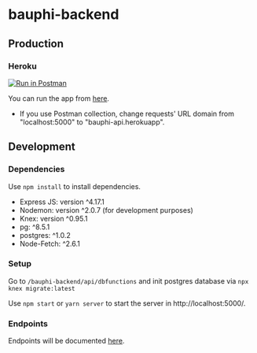 # bauphi-backend

## Production

### Heroku
[![Run in Postman](https://run.pstmn.io/button.svg)](https://www.getpostman.com/collections/a6e1f3576a7e85ac635b)

You can run the app from [here](https://bauphi-api.herokuapp.com/).

- If you use Postman collection, change requests' URL domain from "localhost:5000" to "bauphi-api.herokuapp".

## Development

### Dependencies

Use `npm install` to install dependencies.

- Express JS: version ^4.17.1
- Nodemon: version ^2.0.7 (for development purposes)
- Knex: version ^0.95.1
- pg: ^8.5.1
- postgres: ^1.0.2
- Node-Fetch: ^2.6.1


### Setup
Go to `/bauphi-backend/api/dbfunctions` and init postgres database via `npx knex migrate:latest`

Use `npm start` or `yarn server` to start the server in http://localhost:5000/.

### Endpoints

Endpoints will be documented [here](https://github.com/BauPhi/bauphi-backend/issues/3#issuecomment-782308406).
